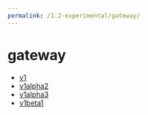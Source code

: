 ```yaml
---
permalink: /1.2-experimental/gateway/
---
```


# gateway



* [v1](v1/index.md)
* [v1alpha2](v1alpha2/index.md)
* [v1alpha3](v1alpha3/index.md)
* [v1beta1](v1beta1/index.md)